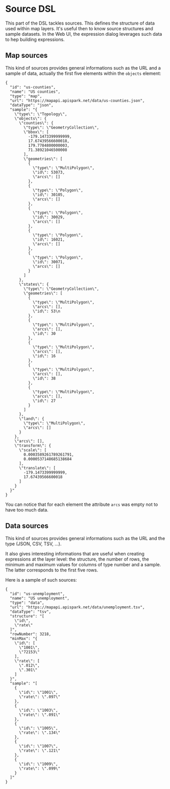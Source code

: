 # Source DSL

This part of the DSL tackles sources. This defines the structure of data used within
map layers. It's useful then to know source structures and sample datasets. In the
Web UI, the expression dialog leverages such data to hep building expressions.

## Map sources

This kind of sources provides general informations such as the URL and a sample of data,
actually the first five elements within the `objects` element:

```
{
  "id": "us-counties",
  "name": "US counties",
  "type": "map",
  "url": "https://mapapi.apispark.net/data/us-counties.json",
  "dataType": "json",
  "sample": "{
    \"type\": \"Topology\",
    \"objects\": {
      \"counties\": {
        \"type\": \"GeometryCollection\",
        \"bbox\": [
          -179.1473399999999,
          17.67439566600018,
          179.7784800000003,
          71.38921046500008
        ],
        \"geometries\": [
          {
            \"type\": \"MultiPolygon\",
            \"id\": 53073,
            \"arcs\": []
          },
          {
            \"type\": \"Polygon\",
            \"id\": 30105,
            \"arcs\": []
          },
          {
            \"type\": \"Polygon\",
            \"id\": 30029,
            \"arcs\": []
          },
          {
            \"type\": \"Polygon\",
            \"id\": 16021,
            \"arcs\": []
          },
          {
            \"type\": \"Polygon\",
            \"id\": 30071,
            \"arcs\": []
          }
        ]
      },
      \"states\": {
        \"type\": \"GeometryCollection\",
        \"geometries\": [
          {
            \"type\": \"MultiPolygon\",
            \"arcs\": [],
            \"id\": 53\n
          },
          {
            \"type\": \"MultiPolygon\",
            \"arcs\": [],
            \"id\": 30
          },
          {
            \"type\": \"MultiPolygon\",
            \"arcs\": [],
            \"id\": 16
          },
          {
            \"type\": \"MultiPolygon\",
            \"arcs\": [],
            \"id\": 38
          },
          {
            \"type\": \"MultiPolygon\",
            \"arcs\": [],
            \"id\": 27
          }
        ]
      },
      \"land\": {
        \"type\": \"MultiPolygon\",
        \"arcs\": []
      }
    },
    \"arcs\": [],
    \"transform\": {
      \"scale\": [
        0.0003589261789261791,
        0.0000537148685138684
      ],
      \"translate\": [
        -179.1473399999999,
        17.67439566600018
      ]
    }
  }"
}
```

You can notice that for each element the attribute `arcs` was empty not to have too much data.

## Data sources

This kind of sources provides general informations such as the URL and the type (JSON, CSV, TSV, ...).

It also gives interesting informations that are useful when creating expressions at the layer level: the
structure, the number of rows, the minimum and maximum values for columns of type number and a sample. The
latter corresponds to the first five rows.

Here is a sample of such sources:

```
{
  "id": "us-unemployment",
  "name": "US unemployment",
  "type": "data",
  "url": "https://mapapi.apispark.net/data/unemployment.tsv",
  "dataType": "tsv",
  "structure": "[
    \"id\",
    \"rate\"
  ]",
  "rowNumber": 3218,
  "minMax": "{
    \"id\": [
      \"1001\",
      \"72153\"
    ],
    \"rate\": [
      \".012\",
      \".301\"
    ]
  }",
  "sample": "[
    {
      \"id\": \"1001\",
      \"rate\": \".097\"
    },
    {
      \"id\": \"1003\",
      \"rate\": \".091\"
    },
    {
      \"id\": \"1005\",
      \"rate\": \".134\"
    },
    {
      \"id\": \"1007\",
      \"rate\": \".121\"
    },
    {
      \"id\": \"1009\",
      \"rate\": \".099\"
    }
  ]"
}
```